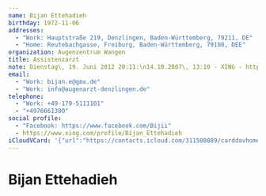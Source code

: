 ```yaml
---
name: Bijan Ettehadieh
birthday: 1972-11-06
addresses:
  - "Work: Hauptstraße 219, Denzlingen, Baden-Württemberg, 79211, DE"
  - "Home: Reutebachgasse, Freiburg, Baden-Württemberg, 79108, DEE"
organization: Augenzentrum Wangen
title: Assistenzarzt
note: Dienstag\, 19. Juni 2012 20:11:\n14.10.2007\, 13:10 - XING - http://www.xing.com\n------------------------------------------------------------------\n14.10.2007\, 13:10 - XING - http://www.xing.com
email:
  - "Work: bijan.e@gmx.de"
  - "Work: info@augenarzt-denzlingen.de"
telephone:
  - "Work: +49-179-5111101"
  - "+4976661300"
social profile:
  - "Facebook: https://www.facebook.com/Bijii"
  - https://www.xing.com/profile/Bijan_Ettehadieh
iCloudVCard: '{"url":"https://contacts.icloud.com/311500889/carddavhome/card/M2UyNTBkOWEtNTFiYy00MzM0LWJlNDYtNWMyOThmMWRjZDc1.vcf","etag":"\"kmfhbk47\"","data":"BEGIN:VCARD\r\nVERSION:3.0\r\nFN:\r\nN:Ettehadieh;Bijan;;;\r\nUID:3e250d9a-51bc-4334-be46-5c298f1dcd75\r\nBDAY;VALUE=date:1972-11-06\r\nADR;TYPE=WORK:;;Hauptstraße 219;Denzlingen;Baden-Württemberg;79211;DE;\r\nADR;TYPE=HOME:;;Reutebachgasse;Freiburg;Baden-Württemberg;79108;DEE;\r\nWP1.X-ABLABEL:Work\r\nitem0.X-ABLABEL:xing\r\nPRODID:ez-vcard 0.9.13-fc\r\nREV:2025-04-03T22:08:36Z\r\nORG:Augenzentrum Wangen;\r\nTITLE:Assistenzarzt\r\nNOTE:Dienstag\\, 19. Juni 2012 20:11:\\n14.10.2007\\, 13:10 - XING - http://ww\r\n w.xing.com\\n---------------------------------------------------------------\r\n ---\\n14.10.2007\\, 13:10 - XING - http://www.xing.com\r\nEMAIL;TYPE=WORK:bijan.e@gmx.de\r\nEMAIL;TYPE=WORK:info@augenarzt-denzlingen.de\r\nPHOTO;VALUE=uri:https://gateway.icloud.com/contacts/311500889/ck/card/73c9e\r\n 730682025f15aa8c225015011b3\r\nTEL;TYPE=WORK:+49-179-5111101\r\nTEL:+4976661300\r\nX-SOCIALPROFILE;TYPE=facebook;X-USER=Bijii;X-USERID=517422291;X-DISPLAYNAME\r\n =Bi Jan:https://www.facebook.com/Bijii\r\nitem0.X-SOCIALPROFILE;X-USER=Bijan_Ettehadieh:https://www.xing.com/profile/\r\n Bijan_Ettehadieh\r\nEND:VCARD"}'
---
```

# Bijan Ettehadieh
